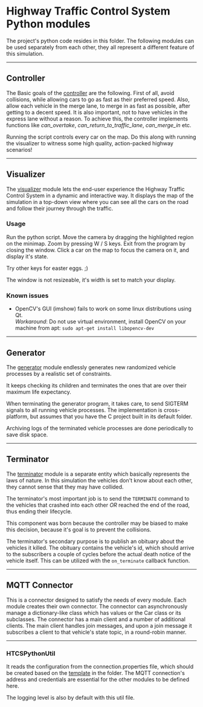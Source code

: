 # Highway Traffic Control System Python modules

The project's python code resides in this folder. The following modules can be used separately from each other,
they all represent a different feature of this simulation.

---
## Controller

The Basic goals of the [controller](htcs_controller.py) are the following. First of all, avoid
collisions, while allowing cars to go as fast as their preferred speed. Also, allow each vehicle
in the merge lane, to merge in as fast as possible, after getting to a decent speed. It is also
important, not to have vehicles in the express lane without a reason. To achieve this,
the controller implements functions like *can_overtake*, *can_return_to_traffic_lane*,
*can_merge_in* etc.

Running the script controls every car on the map. Do this along with running the visualizer to
witness some high quality, action-packed highway scenarios!

---
## Visualizer

The [visualizer](visu.py) module lets the end-user experience the Highway Traffic Control System
in a dynamic and interactive way. It displays the map of the simulation in a top-down view where you
can see all the cars on the road and follow their journey through the traffic.

### Usage

Run the python script.
Move the camera by dragging the highlighted region on the minimap.
Zoom by pressing W / S keys. Exit from the program by closing the window.
Click a car on the map to focus the camera on it, and display it's state.

Try other keys for easter eggs. ;)

The window is not resizeable, it's width is set to match your display.

### Known issues

* OpenCV's GUI (imshow) fails to work on some linux distributions using Qt.  
*Workaround*: Do not use virtual environment, install OpenCV on your machine from apt:
`sudo apt-get install libopencv-dev`

---
## Generator

The [generator](generator.py) module endlessly generates new randomized vehicle processes by a realistic set of constraints.

It keeps checking its children and terminates the ones that are over their maximum life expectancy.

When terminating the generator program, it takes care, to send SIGTERM signals to all running vehicle processes.
The implementation is cross-platform, but assumes that you have the C project built in its default folder.

Archiving logs of the terminated vehicle processes are done periodically to save disk space.

---
## Terminator

The [terminator](terminator.py) module is a separate entity which basically represents the laws of nature.
In this simulation the vehicles don't know about each other, they cannot sense that they may have collided.

The terminator's most important job is to send the `TERMINATE` command to the vehicles that crashed into each other
*OR* reached the end of the road, thus ending their lifecycle.

This component was born because the controller may be biased to make this decision,
because it's goal is to prevent the collisions.

The terminator's secondary purpose is to publish an obituary about the vehicles it killed. The obituary contains
the vehicle's id, which should arrive to the subscribers a couple of cycles before the actual death notice
of the vehicle itself. This can be utilized with the `on_terminate` callback function.

---
## MQTT Connector

This is a connector designed to satisfy the needs of every module.
Each module creates their own connector.
The connector can asynchronously manage a dictionary-like class which has values or the Car class or its subclasses.
The connector has a main client and a number of additional clients.
The main client handles join messages, and upon a join message it subscribes a client to that vehicle's state topic,
in a round-robin manner. 

---
### HTCSPythonUtil

It reads the configuration from the connection.properties file, which should be created based on the
[template](template_connection.properties) in the folder. The MQTT connection's address and credentials are
essential for the other modules to be defined here.

The logging level is also by default with this util file.
